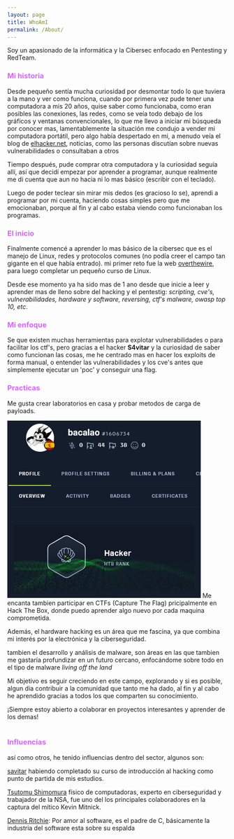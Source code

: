 ```yaml
---
layout: page
title: WhoAmI
permalink: /About/
---
```


Soy un apasionado de la informática y la Cibersec enfocado en Pentesting y RedTeam.

<h3 style="color: rgb(212, 103, 255);">Mi historia</h3>

Desde pequeño sentía mucha curiosidad por desmontar todo lo que tuviera a la mano y ver como funciona, cuando por primera vez pude tener una computadora a mis 20 años, quise saber como funcionaba, como eran posibles las conexiones, las redes, como se veía todo debajo de los gráficos y ventanas convencionales, lo que me llevo a iniciar mi búsqueda por conocer mas, lamentablemente la situación me condujo a vender mi computadora portátil, pero algo había despertado en mi, a menudo veía el blog de <a href="https://elhacker.net">elhacker.net</a>, noticias, como las personas discutían sobre nuevas vulnerabilidades o consultaban a otros

Tiempo después, pude comprar otra computadora y la curiosidad seguía allí, así que decidí empezar por aprender a programar, aunque realmente me di cuenta que aun no hacia ni lo mas básico (escribir con el teclado).

Luego de poder teclear sin mirar mis dedos (es gracioso lo se), aprendi a programar por mi cuenta, haciendo cosas simples pero que me emocionaban, porque al fin y al cabo estaba viendo como funcionaban los programas.


<h3 style="color:rgb(212, 103, 255);">El inicio</h3>

Finalmente comencé a aprender lo mas básico de la cibersec que es el manejo de Linux, redes y protocolos comunes (no podía creer el campo tan gigante en el que había entrado). mi primer reto fue la web <a href="https://overthewire.org">overthewire</a>, para luego completar un pequeño curso de Linux.

Desde ese momento ya ha sido mas de 1 ano desde que inicie a leer y aprender mas de lleno sobre del hacking y el pentestig: *scripting, cve's, vulnerabilidades, hardware y software, reversing, ctf's malware, owasp top 10, etc*.


<h3 style="color: rgb(212, 103, 255);">Mi enfoque</h3>

Se que existen muchas herramientas para explotar vulnerabilidades  o para facilitar los ctf's, pero gracias a el hacker **S4vitar** y la curiosidad de saber como funcionan las cosas, me he centrado mas en hacer los exploits de forma manual, o entender las vulnerabilidades y los cve's antes que simplemente ejecutar un 'poc' y conseguir una flag.

<h3 style="color: rgb(212, 103, 255);">Practicas</h3>

Me gusta crear laboratorios en casa y probar metodos de carga de payloads.

 <img src="/images/image.png" alt="hack-the-box-Profile" class="image-float"/>
 Me encanta tambien participar en CTFs (Capture The Flag) pricipalmente en Hack The Box, donde puedo aprender algo nuevo por cada maquina comprometida.
<div class="clear-float"></div>

Además, el hardware hacking es un área que me fascina, ya que combina mi interés por la electrónica y la ciberseguridad.

tambien el desarrollo y análisis de malware, son áreas en las que tambien me gastaría profundizar en un futuro cercano, enfocándome sobre todo en el tipo de malware *living off the land*

Mi objetivo es seguir creciendo en este campo, explorando y si es posible, algun dia contribuir a la comunidad que tanto me ha dado, al fin y al cabo he aprendido gracias a todos los que comparten su conocimiento.

¡Siempre estoy abierto a colaborar en proyectos interesantes y aprender de los demas!
<br><br>
<h3 style="color:rgb(212, 103, 255);">Influencias</h3>


así como otros, he tenido influencias dentro del sector, algunos son:

[savitar](https://www.youtube.com/channel/UCNHWpNqiM8yOQcHXtsluD7Q) habiendo completado su curso de introducción al hacking como punto de partida de mis estudios.

[Tsutomu Shimomura](https://en.wikipedia.org/wiki/Tsutomu_Shimomura) físico de computadoras, experto en ciberseguridad y trabajador de la NSA,
fue uno del los principales colaboradores en la captura del mítico Kevin Mitnick.

[Dennis Ritchie](https://es.wikipedia.org/wiki/Dennis_Ritchie): Por amor al software, es el padre de C, básicamente la industria del software esta sobre su espalda
